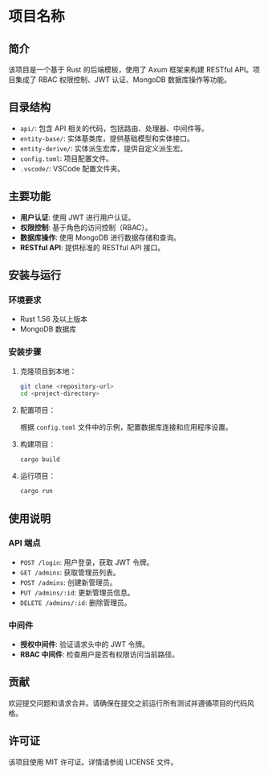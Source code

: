 # 项目名称

## 简介

该项目是一个基于 Rust 的后端模板，使用了 Axum 框架来构建 RESTful API。项目集成了 RBAC 权限控制、JWT 认证、MongoDB 数据库操作等功能。

## 目录结构

- `api/`: 包含 API 相关的代码，包括路由、处理器、中间件等。
- `entity-base/`: 实体基类库，提供基础模型和实体接口。
- `entity-derive/`: 实体派生宏库，提供自定义派生宏。
- `config.toml`: 项目配置文件。
- `.vscode/`: VSCode 配置文件夹。

## 主要功能

- **用户认证**: 使用 JWT 进行用户认证。
- **权限控制**: 基于角色的访问控制（RBAC）。
- **数据库操作**: 使用 MongoDB 进行数据存储和查询。
- **RESTful API**: 提供标准的 RESTful API 接口。

## 安装与运行

### 环境要求

- Rust 1.56 及以上版本
- MongoDB 数据库

### 安装步骤

1. 克隆项目到本地：

   ```bash
   git clone <repository-url>
   cd <project-directory>
   ```

2. 配置项目：

   根据 `config.toml` 文件中的示例，配置数据库连接和应用程序设置。

3. 构建项目：

   ```bash
   cargo build
   ```

4. 运行项目：

   ```bash
   cargo run
   ```

## 使用说明

### API 端点

- `POST /login`: 用户登录，获取 JWT 令牌。
- `GET /admins`: 获取管理员列表。
- `POST /admins`: 创建新管理员。
- `PUT /admins/:id`: 更新管理员信息。
- `DELETE /admins/:id`: 删除管理员。

### 中间件

- **授权中间件**: 验证请求头中的 JWT 令牌。
- **RBAC 中间件**: 检查用户是否有权限访问当前路径。

## 贡献

欢迎提交问题和请求合并。请确保在提交之前运行所有测试并遵循项目的代码风格。

## 许可证

该项目使用 MIT 许可证。详情请参阅 LICENSE 文件。
